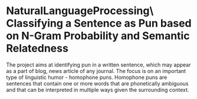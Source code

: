 # NaturalLanguageProcessing\ Classifying a Sentence as Pun based on N-Gram Probability and Semantic Relatedness

The project aims at identifying pun in a written sentence, which may appear as a part of blog, news article of any journal. The focus is on an important type of linguistic humor	-  homophone puns. Homophone puns are sentences that contain one or more words that are phonetically ambiguous and that can be interpreted in multiple ways given the surrounding context. 
